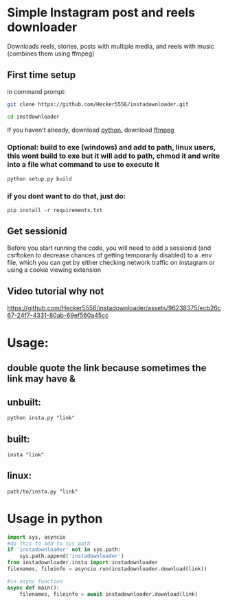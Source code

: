 # Simple Instagram post and reels downloader
Downloads reels, stories, posts with multiple media, and reels with music (combines them using ffmpeg)
## First time setup
in command prompt:
```bash
git clone https://github.com/Hecker5556/instadownloader.git
``````

```bash
cd instdownloader 
```
If you haven't already, download [python.](https://python.org)
download [ffmpeg](https://www.ffmpeg.org/download.html)
### Optional: build to exe (windows) and add to path, linux users, this wont build to exe but it will add to path, chmod it and write into a file what command to use to execute it
    python setup.py build
### if you dont want to do that, just do:
    pip install -r requirements.txt

## Get sessionid
Before you start running the code, you will need to add a sessionid (and csrftoken to decrease chances of getting temporarily disabled) to a .env file, which you can get by either checking network traffic on instagram or using a cookie viewing extension
## Video tutorial why not 
https://github.com/Hecker5556/instadownloader/assets/96238375/ecb26c67-24f7-4331-80ab-69ef560a45cc

# Usage:
## double quote the link because sometimes the link may have &
## unbuilt:
    python insta.py "link"
## built:
    insta "link"
## linux:
    path/to/insta.py "link"

# Usage in python
```python
import sys, asyncio
#do this to add to sys path
if 'instadownloader' not in sys.path:
    sys.path.append('instadownloader')
from instadownloader.insta import instadownloader
filenames, fileinfo = asyncio.run(instadownloader.download(link))

#in async function
async def main():
    filenames, fileinfo = await instadownloader.download(link)
```






